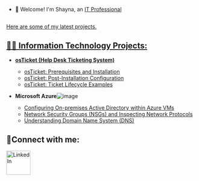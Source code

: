 - 👋  Welcome! I'm Shayna, an <a href="https://www.linkedin.com/in/shayna-bugg/">
IT Professional 
<h2>                                       </h2>
 Here are some of my latest projects.
 <h2> 👨‍💻 Information Technology Projects:</h2>

- <b>osTicket (Help Desk Ticketing System)</b>
  - [osTicket: Prerequisites and Installation](https://github.com/Sbugg8/osticket-prereqs)
  - [osTicket: Post-Installation Configuration](https://github.com/Sbugg8/post-install-config)
  - [osTicket: Ticket Lifecycle Examples](https://github.com/Sbugg8/ticket-lifecycle)
- <b>Microsoft Azure</b>![image](https://github.com/user-attachments/assets/fb349cc2-6574-4cdc-b78d-4fb4f77dd1d7)

  - [Configuring On-premises Active Directory within Azure VMs](https://github.com/Sbugg8/configure-ad)
  - [Network Security Groups (NSGs) and Inspecting Network Protocols](https://github.com/Sbugg8/azure-network-protocols)
  - [Understanding Domain Name System (DNS)](https://github.com/Sbugg8/understandingDNS)
    

<h2>🤳Connect with me:</h2>

<a href="https://www.linkedin.com/in/shayna-bugg/"><img align="left" alt="LinkedIn" width="64px" src="https://static.vecteezy.com/system/resources/previews/018/930/587/original/linkedin-logo-linkedin-icon-transparent-free-png.png"/>
 

